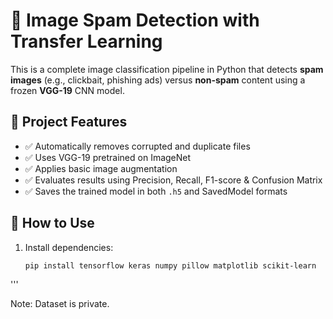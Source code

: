 # 📸 Image Spam Detection with Transfer Learning

This is a complete image classification pipeline in Python that detects **spam images** (e.g., clickbait, phishing ads) versus **non-spam** content using a frozen **VGG-19** CNN model.

## 🧠 Project Features

- ✅ Automatically removes corrupted and duplicate files
- ✅ Uses VGG-19 pretrained on ImageNet
- ✅ Applies basic image augmentation
- ✅ Evaluates results using Precision, Recall, F1-score & Confusion Matrix
- ✅ Saves the trained model in both `.h5` and SavedModel formats

## 🚀 How to Use

1. Install dependencies:
   ```bash
   pip install tensorflow keras numpy pillow matplotlib scikit-learn
'''

Note: Dataset is private.